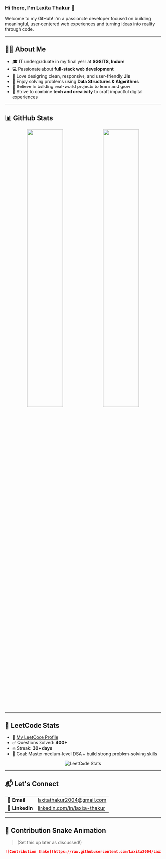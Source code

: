 ### Hi there, I'm Laxita Thakur 👋

Welcome to my GitHub! I'm a passionate developer focused on building meaningful, user-centered web experiences and turning ideas into reality through code.

---

## 🙋‍♀️ About Me

- 🎓 IT undergraduate in my final year at **SGSITS, Indore**
- 💻 Passionate about **full-stack web development**
- 🎨 Love designing clean, responsive, and user-friendly **UIs**
- 🧠 Enjoy solving problems using **Data Structures & Algorithms**
- 🚀 Believe in building real-world projects to learn and grow
- 🌸 Strive to combine **tech and creativity** to craft impactful digital experiences

---

## 📊 GitHub Stats

<p align="center">
  <img src="https://github-readme-stats.vercel.app/api?username=Laxita2004&show_icons=true&theme=rose_pine&hide_border=true" width="48%" />
  <img src="https://github-readme-stats.vercel.app/api/top-langs/?username=Laxita2004&layout=compact&theme=rose_pine&hide_border=true" width="48%" />
</p>

---

## 🧠 LeetCode Stats

- 📄 [My LeetCode Profile](https://leetcode.com/laxitathakur/)
- ✅ Questions Solved: **400+**
- 🔥 Streak: **30+ days**
- 🎯 Goal: Master medium-level DSA + build strong problem-solving skills

<p align="center">
  <img src="https://leetcard.jacoblin.cool/laxitathakur?theme=light&font=Baloo" alt="LeetCode Stats" />
</p>

---

## 📬 Let's Connect

<table>
  <tr>
    <td><strong>📧 Email</strong></td>
    <td><a href="mailto:laxitathakur2004@gmail.com">laxitathakur2004@gmail.com</a></td>
  </tr>
  <tr>
    <td><strong>💼 LinkedIn</strong></td>
    <td><a href="https://www.linkedin.com/in/laxita-thakur-4a684a24a/">linkedin.com/in/laxita-thakur</a></td>
  </tr>
</table>

---

## 🐍 Contribution Snake Animation

> (Set this up later as discussed!)

```markdown
![Contribution Snake](https://raw.githubusercontent.com/Laxita2004/Laxita2004/output/github-contribution-grid-snake.svg)
